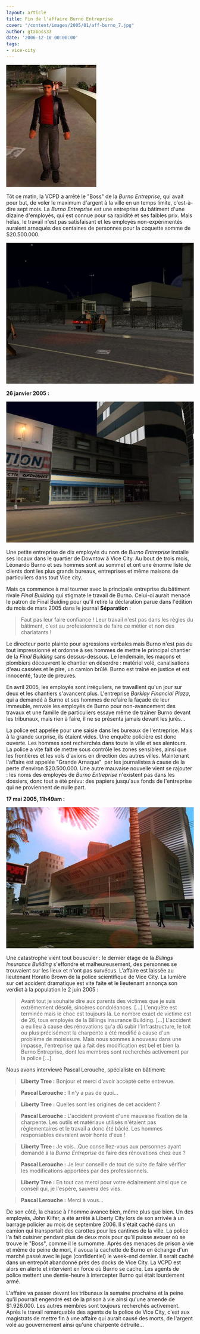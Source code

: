 ```yaml
---
layout: article
title: Fin de l'affaire Burno Entreprise
cover: "/content/images/2005/01/aff-burno_7.jpg"
author: gtaboss33
date: '2006-12-10 00:00:00'
tags:
- vice-city
---
```


![Mr. Léonardo Burno, jugé comme l'un des plus grands escrocs de Vice City.](  /content/images/2005/01/aff-burno_6.jpg)

Tôt ce matin, la VCPD a arrêté le "Boss" de la _Burno Entreprise_, qui avait pour but, de voler le maximum d'argent à la ville en un temps limite, c'est-à-dire&nbsp;sept mois. La _Burno Entreprise_ est une entreprise du bâtiment d'une dizaine d'employés, qui est&nbsp;connue pour sa rapidité et ses faibles prix. Mais hélas, le travail n'est pas satisfaisant et les employés non-expérimentés auraient arnaqués des centaines de personnes pour la coquette somme de $20.500.000.

![](  /content/images/2005/01/aff-burno_7.jpg)

**26&nbsp;janvier 2005 :**

![](  /content/images/2005/01/aff-burno_3.jpg)

Une petite entreprise de dix employés du nom de _Burno Entreprise_ installe ses locaux dans le quartier de Downtow à Vice City. Au bout de trois mois, Léonardo Burno et ses hommes sont au sommet et ont une énorme liste de clients dont les plus grands bureaux, entreprises et même maisons de particuliers dans tout Vice city.

Mais&nbsp;ça commence à mal tourner avec la principale entreprise du bâtiment rivale _Final Building_ qui stigmate le travail de Burno. Celui-ci aurait menacé le patron de&nbsp;Final Buiding pour qu'il retire la déclaration parue dans l'édition du mois de&nbsp;mars 2005&nbsp;dans le journal **Séparation** :

> Faut pas leur faire confiance ! Leur travail n'est pas dans les règles du bâtiment, c'est au professionnels de faire ce métier et non des charlatants !

Le directeur porte plainte pour agressions verbales mais Burno n'est pas du tout impressionné et ordonne à ses hommes de mettre le principal chantier de la&nbsp;_Final Building_&nbsp;sans dessus-dessous. Le lendemain, les maçons et plombiers découvrent le chantier en désordre : matériel volé, canalisations d'eau cassées et le pire, un camion brûlé. Burno est traîné en justice et est innocenté, faute de preuves.

En&nbsp;avril 2005, les employés sont irréguliers, ne travaillent qu'un jour sur deux et les chantiers s'avancent plus. L'entreprise _Barklay Financial Plaza_, qui a demandé à Burno et ses hommes de refaire la façade de leur immeuble, renvoie les employés de Burno pour non-avancement des travaux et une&nbsp;famille de particuliers essaye même de traîner&nbsp;Burno devant les tribunaux, mais rien&nbsp;à faire, il ne se&nbsp;présenta jamais devant les jurés...

La police est appelée&nbsp;pour une saisie dans les bureaux de&nbsp;l'entreprise. Mais à la grande surprise,&nbsp;ils étaient&nbsp;vides. Une enquête policière est donc ouverte. Les hommes sont recherchés dans toute la ville et ses alentours. La police a vite&nbsp;fait de mettre&nbsp;sous contrôle les zones sensibles, ainsi que les frontières et les vols d'avions en direction des autres villes. Maintenant l'affaire est&nbsp;appelée "Grande Arnaque"&nbsp; par les journalistes à cause de la perte d'environ $20.500.000. Une autre mauvaise nouvelle vient se rajouter : les noms des employés de _Burno Entreprise_ n'existent pas dans les dossiers, donc tout a été prévu: des papiers jusqu'aux fonds de l'entreprise qui ne proviennent de nulle part.

**17&nbsp;mai 2005, 11h49am :**

![](  /content/images/2005/01/aff-burno_2.jpg)

Une catastrophe vient tout bousculer : le dernier étage de la _Billings Insurance Building_ s'effondre et malheureusement, des personnes se trouvaient sur les lieux&nbsp;et n'ont pas survécus. L'affaire est laissée au lieutenant Horatio Brown de la police scientifique de Vice City. La lumière sur cet accident dramatique est vite faite et le lieutenant annonça son verdict à la population le 2&nbsp;juin 2005 :

> Avant tout je souhaite dire aux parents des victimes que je suis extrêmement désolé, sincères condoléances. [...] L'enquête est terminée mais le choc est toujours là. Le nombre exact de victime est de 26, tous employés de la Billings Insurance Building. [...] L'accident a eu lieu&nbsp;à cause des&nbsp;rénovations qu'a dû subir l'infrastructure, le toit ou plus précisément la charpente a été modifié à cause d'un problème de moisissure.&nbsp;Mais nous sommes à nouveau dans une impasse, l'entreprise qui a fait des modification est bel et bien la Burno Entreprise, dont les membres sont recherchés activement par la police [...].

Nous avons interviewé Pascal Lerouche, spécialiste en bâtiment:

> **Liberty Tree :** Bonjour et merci d'avoir accepté cette entrevue.

> **Pascal Lerouche :** Il n'y a pas de quoi...

> **Liberty Tree :** Quelles sont les origines de cet accident ?

> **Pascal Lerouche :** L'accident provient d'une mauvaise fixation de la charpente. Les outils et matériaux utilisés n'étaient pas réglementaires et le travail a donc été&nbsp;bâclé. Les hommes responsables devraient avoir honte d'eux !

> **Liberty Tree :** Je vois...Que conseillez-vous aux personnes ayant demandé à la _Burno Entreprise_ de faire des rénovations chez eux ?

> **Pascal Lerouche :** Je leur conseille de tout de suite de&nbsp;faire vérifier les modifications apportées par des professionnels.

> **Liberty Tree :** En tout cas merci pour votre éclairement ainsi que ce conseil qui, je l'espère, sauvera des vies.

> **Pascal Lerouche :** Merci à vous...

De son côté, la chasse à l'homme avance bien, même plus que bien. Un des employés, John Kilfer,&nbsp;a été&nbsp;arrêté à Liberty City lors de son arrivée à&nbsp;un barrage policier&nbsp;au mois de&nbsp;septembre 2006. Il s'était caché dans un camion qui transportait des carottes pour les cantines de la ville. La police l'a fait cuisiner pendant plus de deux mois pour qu'il puisse avouer où se trouve le "Boss", comme il le surnomme. Après des menaces de prison à vie et même de peine de mort, il avoua la cachette de Burno en échange d'un marché passé avec le juge (confidentiel) le week-end dernier. Il serait caché dans un entrepôt abandonné près des docks de Vice City. La VCPD est alors en alerte et intervient en force où Burno se cache. Les agents de police mettent une demie-heure&nbsp;à intercepter Burno qui était lourdement armé.

L'affaire va passer devant les tribunaux la semaine prochaine et la peine qu'il pourrait engendré&nbsp;est de la&nbsp;prison à vie ainsi qu'une amende de $1.926.000. Les autres membres sont toujours recherchés activement. Après&nbsp;le travail remarquable des agents de la police de Vice City, c'est aux magistrats de mettre fin à une affaire qui aurait causé des morts, de l'argent volé au gouvernement&nbsp;ainsi qu'une charpente détruite...

<!--kg-card-end: markdown-->
